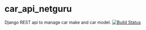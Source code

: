 # car_api_netguru
Django REST api to manage car make and car model.
[![Build Status](https://travis-ci.org/adamkielar/car_api_netguru.svg?branch=master)](https://travis-ci.org/adamkielar/car_api_netguru)

